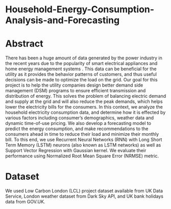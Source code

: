 # Household-Energy-Consumption-Analysis-and-Forecasting
# Abstract
There has been a huge amount of data generated by the power industry in the recent years due to the popularity of smart electrical appliances and home energy management systems . This data can be beneficial for the utility as it provides the behavior patterns of customers, and thus useful decisions can be made to optimize the load on the grid. Our goal for this project is to help the utility companies design better demand side management (DSM) programs to ensure efficient transmission and distribution of energy. This solves the problem of balancing electric demand and supply at the grid and will also reduce the peak demands, which helps lower the electricity bills for the consumers. In this context, we analyze the household electricity consumption data, and determine how it is effected by various factors including consumer’s demographics, weather data and dynamic time-of-use pricing. We also develop a forecasting model to predict the energy consumption, and make recommendations to the consumers ahead in time to reduce their load and minimize their monthly bill. To this end, we use Recurrent Neural Networks (RNN) with Long Short Term Memory (LSTM) neurons (also known as LSTM networks) as well as Support Vector Regression with Gaussian kernel. We evaluate their performance using Normalized Root Mean Square Error (NRMSE) metric.

# Dataset
We used Low Carbon London (LCL) project dataset available from UK Data Service, London weather dataset from Dark Sky API, and UK bank holidays data from GOV.UK.
